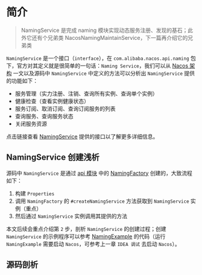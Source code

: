# **简介**

> NamingService 是完成 naming 模块实现动态服务注册、发现的基石；此外它还有个兄弟类 NacosNamingMaintainService，下一篇再介绍它的兄弟类

`NamingService` 是一个接口（`interface`），在 `com.alibaba.nacos.api.naming` 包下，官方对其定义就是很简单的一句话：`Naming Service`，我们可以从 [Nacos 架构](https://nacos.io/zh-cn/docs/architecture.html) 一文以及源码中 `NamingService` 中定义的方法可以分析出 `NamingService` 提供的功能如下：

* 服务管理（实力注册、注销、查询所有实例、查询单个实例）
* 健康检查（查看实例健康状态）
* 服务订阅、取消订阅、查询订阅服务的列表
* 查询服务、查询服务状态
* 关闭服务资源

点击链接查看 [NamingService](https://github.com/rexlin600/nacos/blob/feature-1.3.1/api/src/main/java/com/alibaba/nacos/api/naming/NamingService.java)  提供的接口以了解更多详细信息。

## **NamingService 创建浅析**

源码中 `NamingService` 是通过 [api 模块](https://github.com/rexlin600/nacos/blob/feature-1.3.1/api) 中的 [NamingFactory](https://github.com/rexlin600/nacos/blob/feature-1.3.1/api/src/main/java/com/alibaba/nacos/api/naming/NamingFactory.java) 创建的，大致流程如下：

1. 构建 `Properties`
2. 调用 `NamingFactory` 的 `#createNamingService` 方法获取到 `NamingService` 实例（重点）
3. 然后通过 `NamingService` 实例调用其提供的方法

本文后续会重点介绍第 `2` 步，剖析 `NamingService` 的创建过程；创建 `NamingService` 的示例程序可以参考 [NamingExample](https://github.com/rexlin600/nacos/blob/feature-1.3.1/example/src/main/java/com/alibaba/nacos/example/NamingExample.java) 的代码（运行 `NamingExample` 需要启动 `Nacos`，可参考上一章 `IDEA 调试` 去启动 `Nacos`）。

## **源码剖析**






